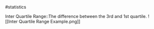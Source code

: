 #statistics 

Inter Quartile Range::The difference between the 3rd and 1st quartile. ![[Inter Quartile Range Example.png]]